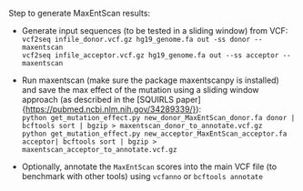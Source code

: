 Step to generate MaxEntScan results:

- Generate input sequences (to be tested in a sliding window) from VCF:\
`vcf2seq infile_donor.vcf.gz hg19_genome.fa out -ss donor --maxentscan`\
`vcf2seq infile_acceptor.vcf.gz hg19_genome.fa out --ss acceptor --maxentscan`

- Run maxentscan (make sure the package maxentscanpy is installed) and save the max effect of the mutation using a sliding window approach (as described in the [SQUIRLS paper]{https://pubmed.ncbi.nlm.nih.gov/34289339/}):\
`python get_mutation_effect.py new_donor_MaxEntScan_donor.fa donor | bcftools sort | bgzip > maxentscan_donor_to_annotate.vcf.gz`\
`python get_mutation_effect.py new_acceptor_MaxEntScan_acceptor.fa acceptor| bcftools sort | bgzip > maxentscan_acceptor_to_annotate.vcf.gz`

- Optionally, annotate the `MaxEntScan` scores into the main VCF file (to benchmark with other tools) using `vcfanno` or `bcftools annotate`